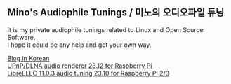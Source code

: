 ## Mino's Audiophile Tunings / 미노의 오디오파일 튜닝

It is my private audiophile tunings related to Linux and Open Source Software.  
I hope it could be any help and get your own way.

[Blog in Korean](https://blog.naver.com/parkmino45)  
[UPnP/DLNA audio renderer 23.12 for Raspberry Pi](https://drive.google.com/file/d/1El6-_x1B4r9PDaCMau4DVq22pZrFURFL/view?usp=sharing)  
[LibreELEC 11.0.3 audio tuning 23.10 for Raspberry Pi 2/3](https://drive.google.com/file/d/1COhD6jzQcQIOXOe0TmxOdnhXPFFOKLVO/view?usp=sharing)
